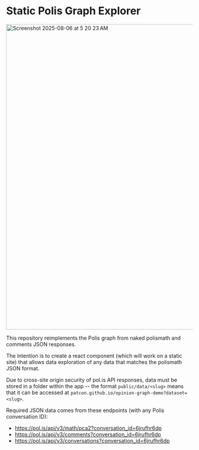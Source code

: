 # Static Polis Graph Explorer

<img width="1394" height="823" alt="Screenshot 2025-08-06 at 5 20 23 AM" src="https://github.com/user-attachments/assets/6676c864-3cb7-48cc-8b63-301becca0c96" />

This repository reimplements the Polis graph from naked polismath and comments JSON responses.

The intention is to create a react component (which will work on a static site) that allows data exploration of any data that matches the polismath JSON format.

Due to cross-site origin security of pol.is API responses, data must be stored in a folder within the app -- the format `public/data/<slug>` means that it can be accessed at `patcon.github.io/opinion-graph-demo?dataset=<slug>`.

Required JSON data comes from these endpoints (with any Polis conversation ID):
- <https://pol.is/api/v3/math/pca2?conversation_id=6jrufhr6dp>
- <https://pol.is/api/v3/comments?conversation_id=6jrufhr6dp>
- <https://pol.is/api/v3/conversations?conversation_id=6jrufhr6dp>

